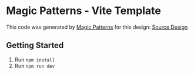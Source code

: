 # Magic Patterns - Vite Template

This code was generated by [Magic Patterns](https://magicpatterns.com) for this design: [Source Design](https://www.magicpatterns.com/c/7tcspcbebokdgrs5q2thok)

## Getting Started

1. Run `npm install`
2. Run `npm run dev`
